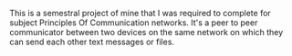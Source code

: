 This is a semestral project of mine that I was required to complete for subject Principles Of Communication networks. It's a peer to peer communicator between two devices on the same network on which they can send each other text messages or files.
